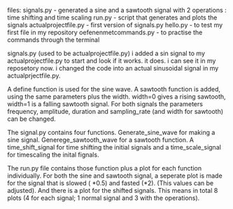 files:
signals.py - generated a sine and a sawtooth signal with 2 operations : time shifting and time scaling
run.py - script that generates and plots the signals
actualprojectfile.py - first version of signals.py
hello.py - to test my first file in my repository
oefenenmetcommands.py - to practise the commands through the terminal

signals.py (used to be actualprojectfile.py)
i added a sin signal to my actualprojectfile.py to start and look if it works. it does. i can see it in my reposetory now. 
i changed the code into an actual sinusoidal signal in my actualprjectfile.py.

A define function is used for the sine wave.
A sawtooth function is added, using the same parameters plus the width. 
        width=0 gives a rising sawtooth, width=1 is a falling sawtooth signal. 
For both signals the parameters frequency, amplitude, duration and sampling_rate (and width for sawtooth) can be changed. 

The signal.py contains four functions. Generate_sine_wave for making a sine signal. Generege_sawtooth_wave for a sawtooth function. A time_shift_signal for time shifting the initial signals and a time_scale_signal for timescaling the inital fignals. 

The run.py file contains those function plus a plot for each function individually. For both the sine and sawtooth signal, a seperate plot is made for the signal that is slowed ( *0.5) and fasted (*2). (This values can be adjusted). And there is a plot for the shifted signals. This means in total 8 plots (4 for each signal; 1 normal signal and 3 with the operations). 

